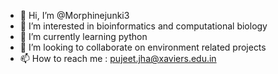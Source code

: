 - 👋 Hi, I’m @Morphinejunki3
- 👀 I’m interested in bioinformatics and computational biology
- 🌱 I’m currently learning python
- 💞️ I’m looking to collaborate on environment related projects
- 📫 How to reach me : pujeet.jha@xaviers.edu.in

<!---
Morphinejunki3/Morphinejunki3 is a ✨ special ✨ repository because its `README.md` (this file) appears on your GitHub profile.
You can click the Preview link to take a look at your changes.
--->
